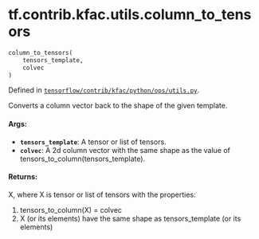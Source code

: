 <div itemscope itemtype="http://developers.google.com/ReferenceObject">
<meta itemprop="name" content="tf.contrib.kfac.utils.column_to_tensors" />
</div>

# tf.contrib.kfac.utils.column_to_tensors

``` python
column_to_tensors(
    tensors_template,
    colvec
)
```



Defined in [`tensorflow/contrib/kfac/python/ops/utils.py`](https://www.tensorflow.org/code/tensorflow/contrib/kfac/python/ops/utils.py).

Converts a column vector back to the shape of the given template.

#### Args:

* <b>`tensors_template`</b>: A tensor or list of tensors.
* <b>`colvec`</b>: A 2d column vector with the same shape as the value of
      tensors_to_column(tensors_template).


#### Returns:

X, where X is tensor or list of tensors with the properties:
 1) tensors_to_column(X) = colvec
 2) X (or its elements) have the same shape as tensors_template (or its
    elements)